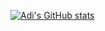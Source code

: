 [![Adi's GitHub stats](https://github-readme-stats.adishwar-rishi.com/api?username=AdiRishi&show=reviews,discussions_started,prs_merged,prs_merged_percentage&show_icons=true)](https://github.com/AdiRishi/github-readme-stats)

